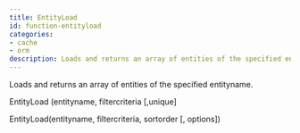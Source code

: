 ```yaml
---
title: EntityLoad
id: function-entityload
categories:
- cache
- orm
description: Loads and returns an array of entities of the specified entityname.
---
```


Loads and returns an array of entities of the specified entityname.

EntityLoad (entityname, filtercriteria [,unique]

EntityLoad(entityname, filtercriteria, sortorder [, options])
